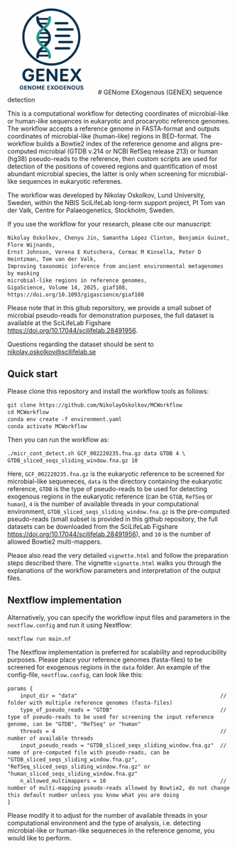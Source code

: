 <img src="images/GENEX_logo.png" alt="Logo" width="200"/>
# GENome EXogenous (GENEX) sequence detection

This is a computational workflow for detecting coordinates of microbial-like or human-like sequences in eukaryotic and procaryotic reference genomes. The workflow accepts a reference genome in FASTA-format and outputs coordinates of microbial-like (human-like) regions in BED-format. The workflow builds a Bowtie2 index of the reference genome and aligns pre-computed microbial (GTDB v.214 or NCBI RefSeq release 213) or human (hg38) pseudo-reads to the reference, then custom scripts are used for detection of the positions of covered regions and quantification of most abundant microbial species, the latter is only when screening for microbial-like sequences in eukaryotic referenes.

The workflow was developed by Nikolay Oskolkov, Lund University, Sweden, within the NBIS SciLifeLab long-term support project, PI Tom van der Valk, Centre for Palaeogenetics, Stockholm, Sweden.

If you use the workflow for your research, please cite our manuscript:

    Nikolay Oskolkov, Chenyu Jin, Samantha López Clinton, Benjamin Guinet, Flore Wijnands, 
    Ernst Johnson, Verena E Kutschera, Cormac M Kinsella, Peter D Heintzman, Tom van der Valk, 
    Improving taxonomic inference from ancient environmental metagenomes by masking 
    microbial-like regions in reference genomes, 
    GigaScience, Volume 14, 2025, giaf108, https://doi.org/10.1093/gigascience/giaf108

Please note that in this gitub reporsitory, we provide a small subset of microbial pseudo-reads for demonstration purposes, the full dataset is available at the SciLifeLab Figshare https://doi.org/10.17044/scilifelab.28491956.

Questions regarding the dataset should be sent to nikolay.oskolkov@scilifelab.se

## Quick start

Please clone this repository and install the workflow tools as follows:

    git clone https://github.com/NikolayOskolkov/MCWorkflow
    cd MCWorkflow
    conda env create -f environment.yaml
    conda activate MCWorkflow

Then you can run the workflow as:

    ./micr_cont_detect.sh GCF_002220235.fna.gz data GTDB 4 \
    GTDB_sliced_seqs_sliding_window.fna.gz 10

Here, `GCF_002220235.fna.gz` is the eukaryotic reference to be screened for microbial-like sequeneces, `data` is the directory containing the eukaryotic reference, `GTDB` is the type of pseudo-reads to be used for detecting exogenous regions in the eukaryotic reference (can be `GTGB`, `RefSeq` or `human`), `4` is the number of available threads in your computational environment, `GTDB_sliced_seqs_sliding_window.fna.gz` is the pre-computed pseudo-reads (small subset is provided in this github repository, the full datasets can be downloaded from the SciLifeLab Figshare https://doi.org/10.17044/scilifelab.28491956), and `10` is the number of allowed Bowtie2 multi-mappers.


Please also read the very detailed `vignette.html` and follow the preparation steps described there. The vignette `vignette.html` walks you through the explanations of the workflow parameters and interpretation of the output files.



## Nextflow implementation

Alternatively, you can specify the workflow input files and parameters in the `nextflow.config` and run it using Nextflow:

    nextflow run main.nf

The Nextflow implementation is preferred for scalability and reproducibility purposes. Please place your reference genomes (fasta-files) to be screened for exogenous regions in the `data` folder. An example of the config-file, `nextflow.config`, can look like this:

    params {
        input_dir = "data"                                             // folder with multiple reference genomes (fasta-files)
        type_of_pseudo_reads = "GTDB"                                  // type of pseudo-reads to be used for screening the input reference genome, can be "GTDB", "RefSeq" or "human"
        threads = 4                                                    // number of available threads
        input_pseudo_reads = "GTDB_sliced_seqs_sliding_window.fna.gz"  // name of pre-computed file with pseudo-reads, can be "GTDB_sliced_seqs_sliding_window.fna.gz", "RefSeq_sliced_seqs_sliding_window.fna.gz" or "human_sliced_seqs_sliding_window.fna.gz"
        n_allowed_multimappers = 10                                    // number of multi-mapping pseudo-reads allowed by Bowtie2, do not change this default number unless you know what you are doing
    }

Please modify it to adjust for the number of available threads in your computational environment and the type of analysis, i.e. detecting microbial-like or human-like sequeneces in the reference genome, you would like to perform.
